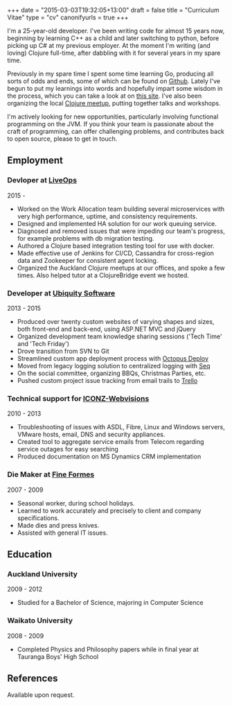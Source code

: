 +++
date = "2015-03-03T19:32:05+13:00"
draft = false
title = "Curriculum Vitae"
type = "cv"
canonifyurls = true
+++

I'm a 25-year-old developer. I've been writing code for almost 15 years now, beginning by learning C++ as a child and later switching to python, before picking up C# at my previous employer. At the moment I'm writing (and loving) Clojure full-time, after dabbling with it for several years in my spare time.

Previously in my spare time I spent some time learning Go, producing all sorts of odds and ends, some of which can be found on [Github](https://github.com/lfn3). Lately I've begun to put my learnings into words and hopefully impart some wisdom in the process, which you can take a look at on [this site](/). I've also been organizing the local [Clojure meetup](http://www.meetup.com/Auckland-Clojure/), putting together talks and workshops.

I'm actively looking for new opportunities, particularly involving functional programming on the JVM. If you think your team is passionate about the craft of programming, can offer challenging problems, and contributes back to open source, please to get in touch.

## Employment
### Devloper at [LiveOps](https://www.liveopscloud.com/)
<div class="years">2015 - 	 </div>

- Worked on the Work Allocation team building several microservices with very high performance, uptime, and consistency requirements.
- Designed and implemented HA solution for our work queuing service.
- Diagnosed and removed issues that were impeding our team's progress, for example problems with db migration testing.
- Authored a Clojure based integration testing tool for use with docker.
- Made effective use of Jenkins for CI/CD, Cassandra for cross-region data and Zookeeper for consistent agent locking.
- Organized the Auckland Clojure meetups at our offices, and spoke a few times. Also helped tutor at a ClojureBridge event we hosted.

### Developer at [Ubiquity Software](https://www.ubiquity.co.nz/)
<div class="years">2013 - 2015</div>

- Produced over twenty custom websites of varying shapes and sizes, both front-end and back-end, using ASP.NET MVC and jQuery
- Organized development team knowledge sharing sessions ('Tech Time' and 'Tech Friday')
- Drove transition from SVN to Git
- Streamlined custom app deployment process with [Octopus Deploy](https://octopusdeploy.com/)
- Moved from legacy logging solution to centralized logging with [Seq](https://getseq.net/)
- On the social committee, organizing BBQs, Christmas Parties, etc.
- Pushed custom project issue tracking from email trails to [Trello](https://trello.com)

### Technical support for [ICONZ-Webvisions](http://iconz-webvisions.com/en)
<div class="years">2010 - 2013</div>

- Troubleshooting of issues with ASDL, Fibre, Linux and Windows servers, VMware hosts, email, DNS and security appliances.
- Created tool to aggregate service emails from Telecom regarding service outages for easy searching
- Produced documentation on MS Dynamics CRM implementation

### Die Maker at [Fine Formes](http://www.fineformes.co.nz/)
<div class="years">2007 - 2009</div>

- Seasonal worker, during school holidays.
- Learned to work accurately and precisely to client and company specifications.
- Made dies and press knives.
- Assisted with general IT issues.

## Education
### Auckland University
<div class="years">2009 - 2012</div>

- Studied for a Bachelor of Science, majoring in Computer Science

### Waikato University
<div class="years">2008 - 2009</div>

- Completed Physics and Philosophy papers while in final year at Tauranga Boys' High School

## References

Available upon request.